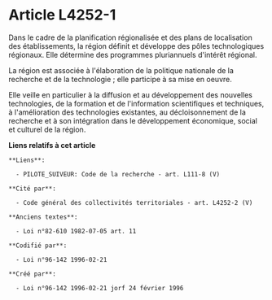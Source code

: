 # Article L4252-1

Dans le cadre de la planification régionalisée et des plans de localisation des établissements, la région définit et
développe des pôles technologiques régionaux. Elle détermine des programmes pluriannuels d'intérêt régional.

La région est associée à l'élaboration de la politique nationale de la recherche et de la technologie ; elle participe à sa
mise en oeuvre.

Elle veille en particulier à la diffusion et au développement des nouvelles technologies, de la formation et de l'information
scientifiques et techniques, à l'amélioration des technologies existantes, au décloisonnement de la recherche et à son
intégration dans le développement économique, social et culturel de la région.

**Liens relatifs à cet article**

	**Liens**:

	  - PILOTE_SUIVEUR: Code de la recherche - art. L111-8 (V)

	**Cité par**:

	  - Code général des collectivités territoriales - art. L4252-2 (V)

	**Anciens textes**:

	  - Loi n°82-610 1982-07-05 art. 11

	**Codifié par**:

	  - Loi n°96-142 1996-02-21

	**Créé par**:

	  - Loi n°96-142 1996-02-21 jorf 24 février 1996
